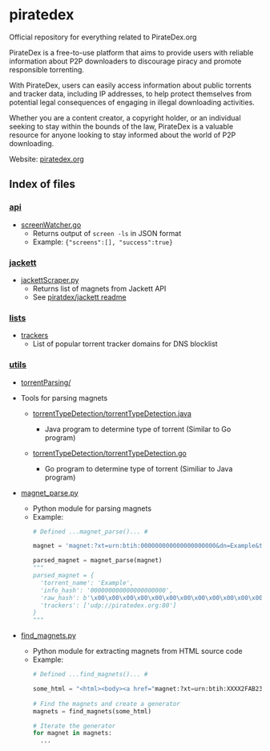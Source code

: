 # piratedex
Official repository for everything related to PirateDex.org

PirateDex is a free-to-use platform that aims to provide users with reliable information about P2P downloaders to discourage piracy and promote responsible torrenting. 

With PirateDex, users can easily access information about public torrents and tracker data, including IP addresses, to help protect themselves from potential legal consequences of engaging in illegal downloading activities. 

Whether you are a content creator, a copyright holder, or an individual seeking to stay within the bounds of the law, PirateDex is a valuable resource for anyone looking to stay informed about the world of P2P downloading.

Website: [piratedex.org](https://piratedex.org/)


## Index of files

### [api](https://github.com/scaredos/piratedex/tree/main/api)
  -  [screenWatcher.go](https://github.com/scaredos/piratedex/blob/main/api/screenWatcher.go)
     - Returns output of `screen -ls` in JSON format
     - Example: `{"screens":[], "success":true}`


### [jackett](https://github.com/scaredos/piratedex/tree/main/jackett)
  - [jackettScraper.py](https://github.com/scaredos/piratedex/blob/main/jackett/jackettScraper.py)
    - Returns list of magnets from Jackett API
    - See [piratdex/jackett readme](https://github.com/scaredos/piratedex/blob/main/jackett/README.md)


### [lists](https://github.com/scaredos/piratedex/tree/main/lists)
  - [trackers](https://github.com/scaredos/piratedex/blob/main/lists/trackers)
    - List of popular torrent tracker domains for DNS blocklist
 
 
 ### [utils](https://github.com/scaredos/piratedex/tree/main/utils)
  - [torrentParsing/](https://github.com/scaredos/piratedex/tree/main/utils/torrentParsing)
  - Tools for parsing magnets
    - [torrentTypeDetection/torrentTypeDetection.java](https://github.com/scaredos/piratedex/blob/main/utils/torrentParsing/torrentTypeDetection.java)
      - Java program to determine type of torrent (Similar to Go program)

    - [torrentTypeDetection/torrentTypeDetection.go](https://github.com/scaredos/piratedex/blob/main/utils/torrentParsing/torrentTypeDetection.go)
      - Go program to determine type of torrent (Similiar to Java program)

  
  - [magnet_parse.py](https://github.com/scaredos/piratedex/blob/main/utils/magnet_parse.py)
    - Python module for parsing magnets
    - Example:
      ```py
      # Defined ...magnet_parse()... #

      magnet = 'magnet:?xt=urn:btih:000000000000000000000&dn=Example&tr=udp%3A%2F%2Fpiratedex.org%3A80&'

      parsed_magnet = magnet_parse(magnet)
      """
      parsed_magnet = {
        'torrent_name': 'Example',
        'info_hash': '000000000000000000000',
        'raw_hash': b'\x00\x00\x00\x00\x00\x00\x00\x00\x00\x00\x00\x00\x00\x00\x00\x00\x00\x00\x00\x00',
        'trackers': ['udp://piratedex.org:80']
      }
      """
      ```
      
  - [find_magnets.py](https://github.com/scaredos/piratedex/blob/main/utils/find_magnets.py)
    - Python module for extracting magnets from HTML source code
    - Example:
      ```py
      # Defined ...find_magnets()... #
      
      some_html = "<html><body><a href="magnet:?xt=urn:btih:XXXX2FAB23AF00002A260980004590DBE7A02220&tr=udp%3A%2F%2Ftracker.bitsearch.to%3A1337%2Fannounce&tr=udp%3A%2F%2Ftracker.torrent.eu.org%3A451%2Fannounce&tr=udp%3A%2F%2Fwww.torrent.eu.org%3A451%2Fannounce&tr=udp%3A%2F%2Ftracker.breizh.pm%3A6969%2Fannounce&tr=udp%3A%2F%2F9.rarbg.com%3A2920%2Fannounce">Magnet</a></body></html>"
     
      # Find the magnets and create a generator
      magnets = find_magnets(some_html)

      # Iterate the generator
      for magnet in magnets:
        ...
      ```
